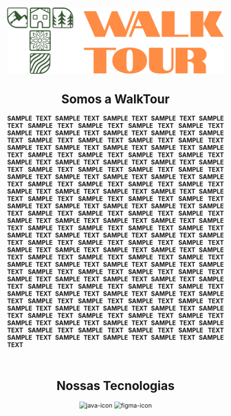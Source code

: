 <p align="center">
  <img ![WalkTour] src="https://github.com/WalkTourDJKL/.github/blob/main/profile/logo.png" width="2500">
  <h1 align="center">Somos a WalkTour</h1>
</p>

<p align="justify" >
  <strong>
    SAMPLE TEXT SAMPLE TEXT SAMPLE TEXT SAMPLE TEXT SAMPLE TEXT SAMPLE TEXT SAMPLE TEXT SAMPLE TEXT SAMPLE TEXT SAMPLE TEXT SAMPLE TEXT SAMPLE TEXT SAMPLE TEXT SAMPLE TEXT SAMPLE TEXT SAMPLE TEXT SAMPLE TEXT SAMPLE TEXT SAMPLE TEXT SAMPLE TEXT SAMPLE TEXT SAMPLE TEXT SAMPLE TEXT SAMPLE TEXT SAMPLE TEXT SAMPLE TEXT SAMPLE TEXT SAMPLE TEXT SAMPLE TEXT SAMPLE TEXT SAMPLE TEXT SAMPLE TEXT SAMPLE TEXT SAMPLE TEXT SAMPLE TEXT SAMPLE TEXT SAMPLE TEXT SAMPLE TEXT SAMPLE TEXT SAMPLE TEXT SAMPLE TEXT SAMPLE TEXT SAMPLE TEXT SAMPLE TEXT SAMPLE TEXT SAMPLE TEXT SAMPLE TEXT SAMPLE TEXT SAMPLE TEXT SAMPLE TEXT SAMPLE TEXT SAMPLE TEXT SAMPLE TEXT SAMPLE TEXT SAMPLE TEXT SAMPLE TEXT SAMPLE TEXT SAMPLE TEXT SAMPLE TEXT SAMPLE TEXT SAMPLE TEXT SAMPLE TEXT SAMPLE TEXT SAMPLE TEXT SAMPLE TEXT SAMPLE TEXT SAMPLE TEXT SAMPLE TEXT SAMPLE TEXT SAMPLE TEXT SAMPLE TEXT SAMPLE TEXT SAMPLE TEXT SAMPLE TEXT SAMPLE TEXT SAMPLE TEXT SAMPLE TEXT SAMPLE TEXT SAMPLE TEXT SAMPLE TEXT SAMPLE TEXT SAMPLE TEXT SAMPLE TEXT SAMPLE TEXT SAMPLE TEXT SAMPLE TEXT SAMPLE TEXT SAMPLE TEXT SAMPLE TEXT SAMPLE TEXT SAMPLE TEXT SAMPLE TEXT SAMPLE TEXT SAMPLE TEXT SAMPLE TEXT SAMPLE TEXT SAMPLE TEXT SAMPLE TEXT SAMPLE TEXT SAMPLE TEXT SAMPLE TEXT SAMPLE TEXT SAMPLE TEXT SAMPLE TEXT SAMPLE TEXT SAMPLE TEXT SAMPLE TEXT SAMPLE TEXT SAMPLE TEXT SAMPLE TEXT SAMPLE TEXT SAMPLE TEXT SAMPLE TEXT SAMPLE TEXT SAMPLE TEXT SAMPLE TEXT SAMPLE TEXT SAMPLE TEXT SAMPLE TEXT SAMPLE TEXT SAMPLE TEXT SAMPLE TEXT SAMPLE TEXT SAMPLE TEXT SAMPLE TEXT SAMPLE TEXT SAMPLE TEXT SAMPLE TEXT SAMPLE TEXT SAMPLE TEXT SAMPLE TEXT SAMPLE TEXT SAMPLE TEXT SAMPLE TEXT SAMPLE TEXT SAMPLE TEXT SAMPLE TEXT SAMPLE TEXT SAMPLE TEXT SAMPLE TEXT
  </strong>
</p>

<div  align="center"> 
  <div style="display: inline_block"><br>
    <h1 align="center">Nossas Tecnologias</h1>
    <img align="center" height="30" width="40" alt="java-icon" src="https://cdn.jsdelivr.net/gh/devicons/devicon/icons/java/java-original.svg"/>
    <img align="center" height="30" width="40" alt="figma-icon" src="https://cdn.jsdelivr.net/gh/devicons/devicon/icons/figma/figma-original.svg" />
  </div>
</div>
<br>
